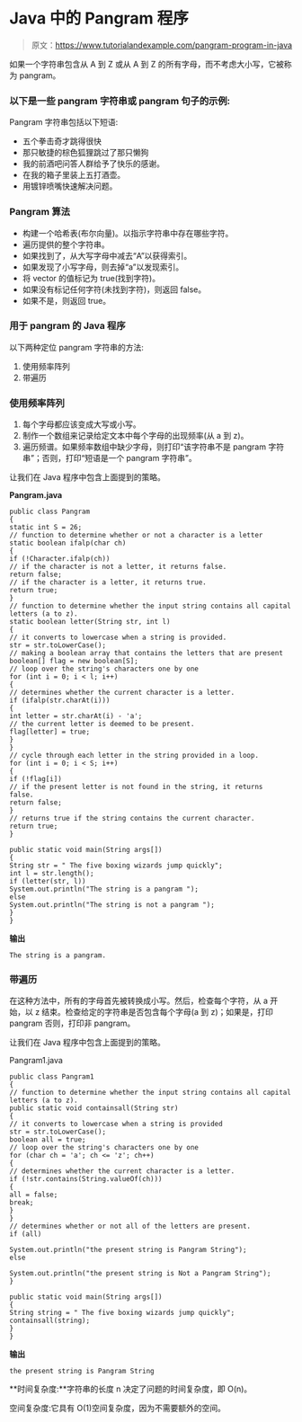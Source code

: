 # Java 中的 Pangram 程序

> 原文：<https://www.tutorialandexample.com/pangram-program-in-java>

如果一个字符串包含从 A 到 Z 或从 A 到 Z 的所有字母，而不考虑大小写，它被称为 pangram。

### 以下是一些 pangram 字符串或 pangram 句子的示例:

Pangram 字符串包括以下短语:

*   五个拳击奇才跳得很快
*   那只敏捷的棕色狐狸跳过了那只懒狗
*   我的前酒吧问答人群给予了快乐的感谢。
*   在我的箱子里装上五打酒壶。
*   用镀锌喷嘴快速解决问题。

### Pangram 算法

*   构建一个哈希表(布尔向量)。以指示字符串中存在哪些字符。
*   遍历提供的整个字符串。
*   如果找到了，从大写字母中减去“A”以获得索引。
*   如果发现了小写字母，则去掉“a”以发现索引。
*   将 vector 的值标记为 true(找到字符)。
*   如果没有标记任何字符(未找到字符)，则返回 false。
*   如果不是，则返回 true。

### 用于 pangram 的 Java 程序

以下两种定位 pangram 字符串的方法:

1.  使用频率阵列
2.  带遍历

### 使用频率阵列

1.  每个字母都应该变成大写或小写。
2.  制作一个数组来记录给定文本中每个字母的出现频率(从 a 到 z)。
3.  遍历频谱。如果频率数组中缺少字母，则打印“该字符串不是 pangram 字符串”；否则，打印“短语是一个 pangram 字符串”。

让我们在 Java 程序中包含上面提到的策略。

**Pangram.java**

```
public class Pangram 
{  
static int S = 26;  
// function to determine whether or not a character is a letter
static boolean ifalp(char ch)  
{  
if (!Character.ifalp(ch))  
// if the character is not a letter, it returns false.
return false;  
// if the character is a letter, it returns true.   
return true;  
}  
// function to determine whether the input string contains all capital letters (a to z).  
static boolean letter(String str, int l)  
{  
// it converts to lowercase when a string is provided.
str = str.toLowerCase();  
// making a boolean array that contains the letters that are present  
boolean[] flag = new boolean[S];  
// loop over the string's characters one by one  
for (int i = 0; i < l; i++)   
{  
// determines whether the current character is a letter.  
if (ifalp(str.charAt(i)))   
{  
int letter = str.charAt(i) - 'a';  
// the current letter is deemed to be present. 
flag[letter] = true;  
}  
}  
// cycle through each letter in the string provided in a loop.  
for (int i = 0; i < S; i++)   
{  
if (!flag[i])  
// if the present letter is not found in the string, it returns false.  
return false;  
}  
// returns true if the string contains the current character.  
return true;  
}  

public static void main(String args[])  
{    
String str = " The five boxing wizards jump quickly";    
int l = str.length();   
if (letter(str, l))  
System.out.println("The string is a pangram ");  
else  
System.out.println("The string is not a pangram ");  
}  
} 
```

**输出**

```
The string is a pangram.
```

### 带遍历

在这种方法中，所有的字母首先被转换成小写。然后，检查每个字符，从 a 开始，以 z 结束。检查给定的字符串是否包含每个字母(a 到 z)；如果是，打印 pangram 否则，打印非 pangram。

让我们在 Java 程序中包含上面提到的策略。

Pangram1.java

```
public class Pangram1 
{  
// function to determine whether the input string contains all capital letters (a to z).    
public static void containsall(String str)  
{  
// it converts to lowercase when a string is provided
str = str.toLowerCase();  
boolean all = true;  
// loop over the string's characters one by one  
for (char ch = 'a'; ch <= 'z'; ch++)   
{  
// determines whether the current character is a letter.  
if (!str.contains(String.valueOf(ch)))   
{  
all = false;  
break;  
}  
}  
// determines whether or not all of the letters are present.
if (all)  

System.out.println("the present string is Pangram String");  
else  

System.out.println("the present string is Not a Pangram String");  
}  

public static void main(String args[])  
{  
String string = " The five boxing wizards jump quickly";  
containsall(string);  
}  
} 
```

**输出**

```
the present string is Pangram String
```

**时间复杂度:**字符串的长度 n 决定了问题的时间复杂度，即 O(n)。

空间复杂度:它具有 O(1)空间复杂度，因为不需要额外的空间。